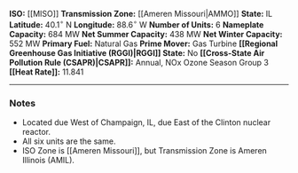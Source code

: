 **ISO:** [[MISO]]
**Transmission Zone:** [[Ameren Missouri|AMMO]]
**State:** IL
**Latitude:** $40.1^\circ$ N
**Longitude:** $88.6^\circ$ W
**Number of Units:** 6
**Nameplate Capacity:** 684 MW
**Net Summer Capacity:** 438 MW
**Net Winter Capacity:** 552 MW
**Primary Fuel:** Natural Gas
**Prime Mover:** Gas Turbine
**[[Regional Greenhouse Gas Initiative (RGGI)|RGGI]] State:** No
**[[Cross-State Air Pollution Rule (CSAPR)|CSAPR]]:** Annual, NOx Ozone Season Group 3
**[[Heat Rate]]:** 11.841

---
### Notes
- Located due West of Champaign, IL, due East of the Clinton nuclear reactor.
- All six units are the same.
- ISO Zone is [[Ameren Missouri]], but Transmission Zone is Ameren Illinois (AMIL).